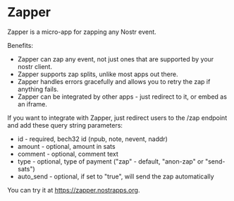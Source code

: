 # Zapper 

Zapper is a micro-app for zapping any Nostr event.

Benefits:
- Zapper can zap any event, not just ones that are supported by your nostr client.
- Zapper supports zap splits, unlike most apps out there.
- Zapper handles errors gracefully and allows you to retry the zap if anything fails.
- Zapper can be integrated by other apps - just redirect to it, or embed as an iframe.

If you want to integrate with Zapper, just redirect users to the /zap endpoint and add these query string parameters:
- id - required, bech32 id (npub, note, nevent, naddr)
- amount - optional, amount in sats
- comment - optional, comment text
- type - optional, type of payment ("zap" - default, "anon-zap" or "send-sats")
- auto_send - optional, if set to "true", will send the zap automatically

You can try it at https://zapper.nostrapps.org. 

